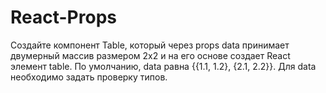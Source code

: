 # React-Props
Создайте компонент Table, который через props data принимает двумерный массив размером 2х2 и на его основе создает React элемент table.
По умолчанию, data равна {{1.1, 1.2}, {2.1, 2.2}}.
Для data необходимо задать проверку типов.
